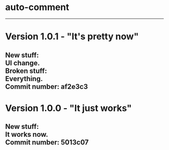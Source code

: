 # auto-comment
-----------------------------------------------------------------------------------------------------  
# Version 1.0.1 - "It's pretty now"  
New stuff:  
UI change.  
Broken stuff:  
Everything.  
Commit number: af2e3c3  
-----------------------------------------------------------------------------------------------------  
# Version 1.0.0 - "It just works"  
New stuff:  
It works now.  
Commit number: 5013c07  
-----------------------------------------------------------------------------------------------------  
